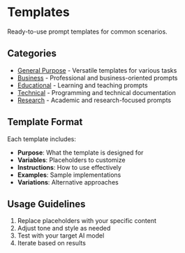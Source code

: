 # Templates

Ready-to-use prompt templates for common scenarios.

## Categories

- [General Purpose](./general/) - Versatile templates for various tasks
- [Business](./business/) - Professional and business-oriented prompts
- [Educational](./educational/) - Learning and teaching prompts
- [Technical](./technical/) - Programming and technical documentation
- [Research](./research/) - Academic and research-focused prompts

## Template Format

Each template includes:
- **Purpose**: What the template is designed for
- **Variables**: Placeholders to customize
- **Instructions**: How to use effectively
- **Examples**: Sample implementations
- **Variations**: Alternative approaches

## Usage Guidelines

1. Replace placeholders with your specific content
2. Adjust tone and style as needed
3. Test with your target AI model
4. Iterate based on results
